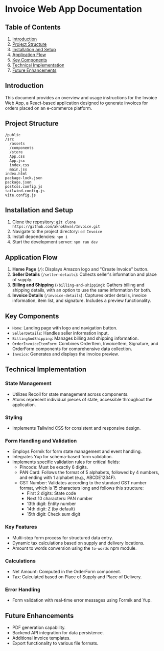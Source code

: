 # Invoice Web App Documentation

## Table of Contents
1. [Introduction](#introduction)
2. [Project Structure](#project-structure)
3. [Installation and Setup](#installation-and-setup)
4. [Application Flow](#application-flow)
5. [Key Components](#key-components)
6. [Technical Implementation](#technical-implementation)
7. [Future Enhancements](#future-enhancements)

## Introduction
This document provides an overview and usage instructions for the Invoice Web App, a React-based application designed to generate invoices for orders placed on an e-commerce platform.

## Project Structure
```
/public
/src
  /assets
  /components
  /store
  App.css
  App.jsx
  index.css
  main.jsx
index.html
package-lock.json
package.json
postcss.config.js
tailwind.config.js
vite.config.js
```

## Installation and Setup
1. Clone the repository: `git clone https://github.com/aknokhwal/Invoice.git`
2. Navigate to the project directory: `cd Invoice`
3. Install dependencies: `npm i` 
4. Start the development server: `npm run dev`

## Application Flow
1. **Home Page** (`/`): Displays Amazon logo and "Create Invoice" button.
2. **Seller Details** (`/seller-details`): Collects seller's information and place of supply.
3. **Billing and Shipping** (`/billing-and-shipping`): Gathers billing and shipping details, with an option to use the same information for both.
4. **Invoice Details** (`/invoice-details`): Captures order details, invoice information, item list, and signature. Includes a preview functionality.

## Key Components
- `Home`: Landing page with logo and navigation button.
- `SellerDetails`: Handles seller information input.
- `BillingAndShipping`: Manages billing and shipping information.
- `OrderInvoiceItemForm`: Combines OrderItem, InvoiceItem, Signature, and OrderForm components for comprehensive data collection.
- `Invoice`: Generates and displays the invoice preview.

## Technical Implementation
### State Management
- Utilizes Recoil for state management across components.
- Atoms represent individual pieces of state, accessible throughout the application.

### Styling
- Implements Tailwind CSS for consistent and responsive design.

### Form Handling and Validation
- Employs Formik for form state management and event handling.
- Integrates Yup for schema-based form validation.
- Implements specific validation rules for critical fields:
  - Pincode: Must be exactly 6 digits.
  - PAN Card: Follows the format of 5 alphabets, followed by 4 numbers, and ending with 1 alphabet (e.g., ABCDE1234F).
  - GST Number: Validates according to the standard GST number format, which is 15 characters long and follows this structure:
    - First 2 digits: State code
    - Next 10 characters: PAN number
    - 13th digit: Entity number
    - 14th digit: Z (by default)
    - 15th digit: Check sum digit
      
### Key Features
- Multi-step form process for structured data entry.
- Dynamic tax calculations based on supply and delivery locations.
- Amount to words conversion using the `to-words` npm module.

### Calculations
- Net Amount: Computed in the OrderForm component.
- Tax: Calculated based on Place of Supply and Place of Delivery.

### Error Handling
- Form validation with real-time error messages using Formik and Yup.

## Future Enhancements
- PDF generation capability.
- Backend API integration for data persistence.
- Additional invoice templates.
- Export functionality to various file formats.
